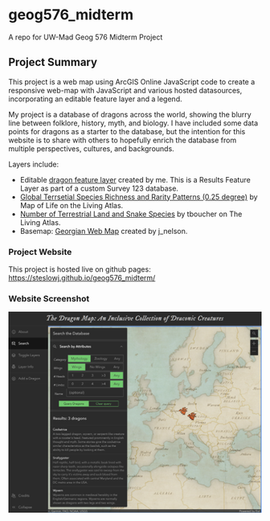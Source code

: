 # geog576_midterm
A repo for UW-Mad Geog 576 Midterm Project

## Project Summary
This project is a web map using ArcGIS Online JavaScript code to create a responsive web-map with JavaScript and various hosted datasources, incorporating an editable feature layer and a legend. 

My project is a database of dragons across the world, showing the blurry line between folklore, history, myth, and biology. I have included some data points for dragons as a starter to the database, but the intention for this website is to share with others to hopefully enrich the database from multiple perspectives, cultures, and backgrounds.

Layers include:
<ul>
  <li>Editable <a href="https://uw-mad.maps.arcgis.com/home/item.html?id=8160c28ee5ba442c9534e379134e47cd&view=table&sortOrder=desc&sortField=defaultFSOrder#overview">dragon feature layer</a> created by me. This is a Results Feature Layer as part of a custom Survey 123 database.</li>
  <li><a href="https://services9.arcgis.com/IkktFdUAcY3WrH25/arcgis/rest/services/GlobalTerrRaR_025deg/FeatureServer">Global Terrsetial Species Richness and Rarity Patterns (0.25 degree)</a> by Map of Life on the Living Atlas.</li>
  <li><a href="https://cumulus.tnc.org/arcgis/rest/services/Atlas/TerrestrialMaps/MapServer/9 ">Number of Terrestrial Land and Snake Species</a> by tboucher</a> on The Living Atlas.</li>
  <li>Basemap: <a href="https://www.arcgis.com/home/item.html?id=83ebb96f9f99446085888bb5341c5afd">Georgian Web Map</a> created by j_nelson.</li>
</ul>

### Project Website
This project is hosted live on github pages: https://steslowj.github.io/geog576_midterm/

### Website Screenshot
![](geog576_midterm_img.png)
